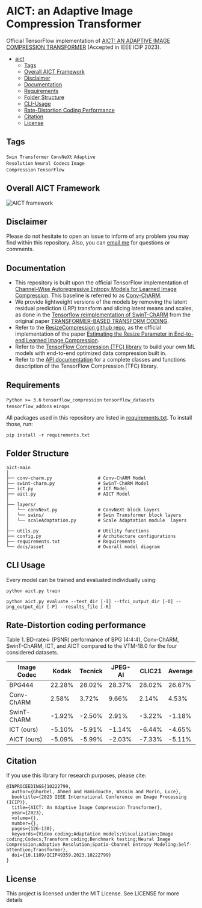 # AICT: an Adaptive Image Compression Transformer
Official TensorFlow implementation of [AICT: AN ADAPTIVE IMAGE COMPRESSION TRANSFORMER](https://ieeexplore.ieee.org/document/10222799) (Accepted in IEEE ICIP 2023).

* [aict](#aict)
  * [Tags](#tags)
  * [Overall AICT Framework](#overall-aict-framework)
  * [Disclaimer](#disclaimer)
  * [Documentation](#documentation)
  * [Requirements](#requirements)
  * [Folder Structure](#folder-structure)
  * [CLI-Usage](#cli-usage)
  * [Rate-Distortion Coding Performance](#rate-distortion-coding-performance)
  * [Citation](#citation)
  * [License](#license)
    
<!-- /code_chunk_output -->

## Tags
<code>Swin Transformer</code> <code>ConvNeXt</code> <code>Adaptive Resolution</code> <code>Neural Codecs</code> <code>Image Compression</code> <code>TensorFlow</code>

## Overall AICT Framework
![AICT framework](https://github.com/ahmedgh970/aict/blob/main/docs/asset/AICT.jpg)

## Disclaimer
Please do not hesitate to open an issue to inform of any problem you may find within this repository. Also, you can [email me](mailto:ahmed.ghorbel888@gmail.com?subject=[GitHub]) for questions or comments. 

## Documentation
* This repository is built upon the official TensorFlow implementation of [Channel-Wise Autoregressive Entropy Models for Learned Image Compression](https://ieeexplore.ieee.org/abstract/document/9190935). This baseline is referred to as [Conv-ChARM](https://github.com/ahmedgh970/aict/blob/main/conv-charm.py).
* We provide lightweight versions of the models by removing the latent residual prediction (LRP) transform and slicing latent means and scales, as done in the [Tensorflow reimplementation of SwinT-ChARM](https://github.com/Nikolai10/SwinT-ChARM) from the original paper [TRANSFORMER-BASED TRANSFORM CODING](https://openreview.net/pdf?id=IDwN6xjHnK8).
* Refer to the [ResizeCompression github repo](https://github.com/treammm/ResizeCompression), as the official implementation of the paper [Estimating the Resize Parameter in End-to-end Learned Image Compression](https://arxiv.org/abs/2204.12022).
* Refer to the [TensorFlow Compression (TFC) library](https://github.com/tensorflow/compression) to build your own ML models with end-to-end optimized data compression built in.
* Refer to the [API documentation](https://www.tensorflow.org/api_docs/python/tfc) for a complete classes and functions description of the TensorFlow Compression (TFC) library.
 

## Requirements
<code>Python >= 3.6</code> <code>tensorflow_compression</code> <code>tensorflow_datasets</code> <code>tensorflow_addons</code> <code>einops</code> 

All packages used in this repository are listed in [requirements.txt](https://github.com/ahmedgh970/aict/blob/main/requirements.txt).
To install those, run:
```
pip install -r requirements.txt
```

## Folder Structure
``` 
aict-main
│
├── conv-charm.py                 # Conv-ChARM Model
├── swint-charm.py                # SwinT-ChARM Model
├── ict.py                        # ICT Model
├── aict.py                       # AICT Model
│
├── layers/
│   └── convNext.py               # ConvNeXt block layers
│   └── swins/                    # Swin Transformer block layers
│   └── scaleAdaptation.py        # Scale Adaptation module  layers
│
├── utils.py                      # Utility functions
├── config.py                     # Architecture configurations
├── requirements.txt              # Requirements
└── docs/asset                    # Overall model diagram
```

## CLI Usage
Every model can be trained and evaluated individually using:
```
python aict.py train
```
```
python aict.py evaluate --test_dir [-I] --tfci_output_dir [-O] --png_output_dir [-P] --results_file [-R]
```

## Rate-Distortion coding performance
Table 1. BD-rate↓ (PSNR) performance of BPG (4:4:4), Conv-ChARM, SwinT-ChARM, ICT, and AICT compared to the VTM-18.0 for the four considered datasets.

| Image Codec | Kodak | Tecnick | JPEG-AI | CLIC21 | Average |
| --- | --- | --- | --- | --- | --- |
| BPG444 | 22.28% | 28.02% | 28.37% | 28.02% | 26.67% |
| Conv-ChARM | 2.58% | 3.72% | 9.66% | 2.14% | 4.53% |
| SwinT-ChARM | -1.92% | -2.50% | 2.91% | -3.22% | -1.18% |
| ICT (ours) | -5.10% | -5.91% | -1.14% | -6.44% | -4.65% |
| AICT (ours) | -5.09% | -5.99% | -2.03% | -7.33% | -5.11% |


## Citation
If you use this library for research purposes, please cite:
```
@INPROCEEDINGS{10222799,
  author={Ghorbel, Ahmed and Hamidouche, Wassim and Morin, Luce},
  booktitle={2023 IEEE International Conference on Image Processing (ICIP)}, 
  title={AICT: An Adaptive Image Compression Transformer}, 
  year={2023},
  volume={},
  number={},
  pages={126-130},
  keywords={Video coding;Adaptation models;Visualization;Image coding;Codecs;Transform coding;Benchmark testing;Neural Image Compression;Adaptive Resolution;Spatio-Channel Entropy Modeling;Self-attention;Transformer},
  doi={10.1109/ICIP49359.2023.10222799}
}

```

## License
This project is licensed under the MIT License. See LICENSE for more details

